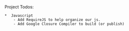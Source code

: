 Project Todos:

	*  Javascript
		- Add RequireJS to help organize our js.
		- Add Google Closure Compiler to build (or publish)